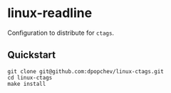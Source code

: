 # linux-readline

Configuration to distribute for `ctags`.

## Quickstart

```
git clone git@github.com:dpopchev/linux-ctags.git
cd linux-ctags
make install
```
